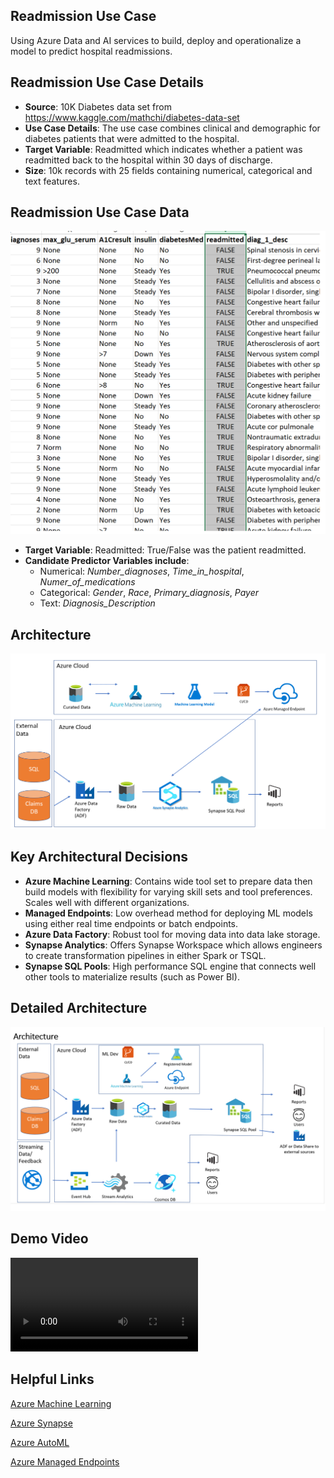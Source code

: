 ## Readmission Use Case

Using Azure Data and AI services to build, deploy and operationalize a model to predict hospital readmissions.


## Readmission Use Case Details

* **Source**: 10K Diabetes data set from https://www.kaggle.com/mathchi/diabetes-data-set
* **Use Case Details**: The use case combines clinical and demographic for diabetes patients that were admitted to the hospital. 
* **Target Variable**: Readmitted which indicates whether a patient was readmitted back to the hospital within 30 days of discharge.
* **Size**: 10k records with 25 fields containing numerical, categorical and text features.


## Readmission Use Case Data

![Screenshot](img/dataset.png)

* **Target Variable**: Readmitted: True/False was the patient readmitted.
* **Candidate Predictor Variables include**:
	- Numerical: *Number_diagnoses*, *Time_in_hospital*, *Numer_of_medications*
	- Categorical: *Gender*, *Race*, *Primary_diagnosis*, *Payer*
	- Text: *Diagnosis_Description*


## Architecture

![Screenshot](img/simplearch.png)


## Key Architectural Decisions

* **Azure Machine Learning**: Contains wide tool set to prepare data then build models with flexibility for varying skill sets and tool preferences. Scales well with different organizations.
* **Managed Endpoints**: Low overhead method for deploying ML models using either real time endpoints or batch endpoints.
* **Azure Data Factory**: Robust tool for moving data into data lake storage.
* **Synapse Analytics**: Offers Synapse Workspace which allows engineers to create transformation pipelines in either Spark or TSQL.
* **Synapse SQL Pools**: High performance SQL engine that connects well other tools to materialize results (such as Power BI).


## Detailed Architecture

![Screenshot](img/detailedarch.png)

## Demo Video

![type:video](./videos/azureml_demo.mp4)

## Helpful Links

[Azure Machine Learning]("https://docs.microsoft.com/en-us/azure/machine-learning/")

[Azure Synapse]("https://docs.microsoft.com/en-us/azure/synapse-analytics/")

[Azure AutoML]("https://docs.microsoft.com/en-us/azure/machine-learning/concept-automated-ml")

[Azure Managed Endpoints]("https://docs.microsoft.com/en-us/azure/machine-learning/how-to-deploy-managed-online-endpoints")




